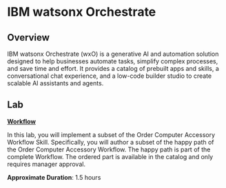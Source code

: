 # IBM watsonx Orchestrate

## Overview

IBM watsonx Orchestrate (wxO) is a generative AI and automation solution designed to help businesses automate tasks, simplify complex processes, and save time and effort. It provides a catalog of prebuilt apps and skills, a conversational chat experience, and a low-code builder studio to create scalable AI assistants and agents.

## Lab

**[Workflow](wxo%20Workflow.pdf)**

In this lab, you will implement a subset of the Order Computer Accessory Workflow Skill. Specifically, you will author a subset of the happy path of the Order Computer Accessory Workflow. The happy path is part of the complete Workflow. The ordered part is available in the catalog and only requires manager approval.

**Approximate Duration**: 1.5 hours

